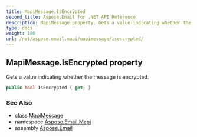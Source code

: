 ```yaml
---
title: MapiMessage.IsEncrypted
second_title: Aspose.Email for .NET API Reference
description: MapiMessage property. Gets a value indicating whether the message is encrypted
type: docs
weight: 180
url: /net/aspose.email.mapi/mapimessage/isencrypted/
---
```

## MapiMessage.IsEncrypted property

Gets a value indicating whether the message is encrypted.

```csharp
public bool IsEncrypted { get; }
```

### See Also

* class [MapiMessage](../)
* namespace [Aspose.Email.Mapi](../../mapimessage/)
* assembly [Aspose.Email](../../../)


